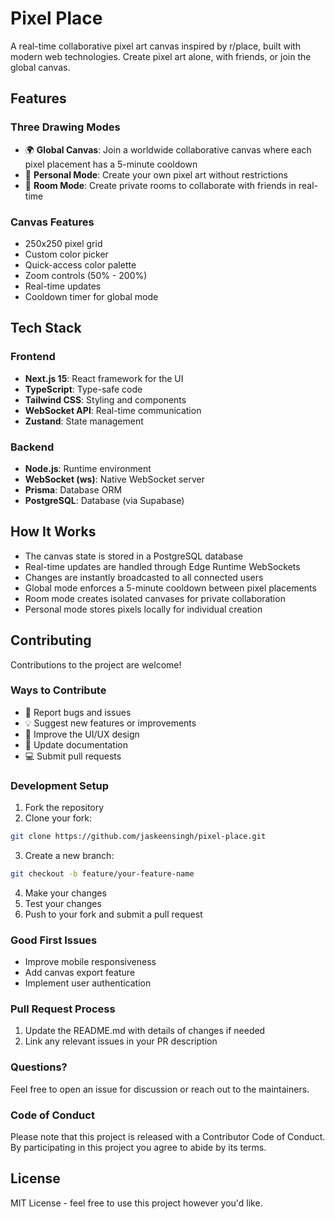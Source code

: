 # Pixel Place

A real-time collaborative pixel art canvas inspired by r/place, built with modern web technologies. Create pixel art alone, with friends, or join the global canvas.

## Features

### Three Drawing Modes
- 🌍 **Global Canvas**: Join a worldwide collaborative canvas where each pixel placement has a 5-minute cooldown
- 🎨 **Personal Mode**: Create your own pixel art without restrictions
- 👥 **Room Mode**: Create private rooms to collaborate with friends in real-time

### Canvas Features
- 250x250 pixel grid
- Custom color picker
- Quick-access color palette
- Zoom controls (50% - 200%)
- Real-time updates
- Cooldown timer for global mode

## Tech Stack

### Frontend
- **Next.js 15**: React framework for the UI
- **TypeScript**: Type-safe code
- **Tailwind CSS**: Styling and components
- **WebSocket API**: Real-time communication
- **Zustand**: State management

### Backend
- **Node.js**: Runtime environment
- **WebSocket (ws)**: Native WebSocket server
- **Prisma**: Database ORM
- **PostgreSQL**: Database (via Supabase)

## How It Works

- The canvas state is stored in a PostgreSQL database
- Real-time updates are handled through Edge Runtime WebSockets
- Changes are instantly broadcasted to all connected users
- Global mode enforces a 5-minute cooldown between pixel placements
- Room mode creates isolated canvases for private collaboration
- Personal mode stores pixels locally for individual creation

## Contributing

Contributions to the project are welcome!

### Ways to Contribute
- 🐛 Report bugs and issues
- 💡 Suggest new features or improvements
- 🎨 Improve the UI/UX design
- 📝 Update documentation
- 💻 Submit pull requests

### Development Setup
1. Fork the repository
2. Clone your fork:
```bash
git clone https://github.com/jaskeensingh/pixel-place.git
```
3. Create a new branch:
```bash
git checkout -b feature/your-feature-name
```
4. Make your changes
5. Test your changes
6. Push to your fork and submit a pull request

### Good First Issues
- Improve mobile responsiveness
- Add canvas export feature
- Implement user authentication

### Pull Request Process
1. Update the README.md with details of changes if needed
4. Link any relevant issues in your PR description

### Questions?
Feel free to open an issue for discussion or reach out to the maintainers.

### Code of Conduct
Please note that this project is released with a Contributor Code of Conduct. By participating in this project you agree to abide by its terms.

## License

MIT License - feel free to use this project however you'd like.

